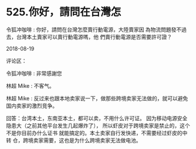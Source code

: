 # 525.你好，請問在台灣怎

令狐冲咖啡 : 你好，請問在台灣怎麼賣行動電源，大陸賣家因 為物流問題發不過去，台灣本土賣家可以賣行動電源嗎，他 們賣行動電源是否需要許可證？

2018-08-19

评论区：

令狐冲咖啡 : 非常感謝您

林超 Mike : 不客气。

林超 Mike : 反过来也跟本地卖家说一下，做那些跨境卖家无法做的，就可以避免国内卖家的激烈竞争。

回答：台湾本土，东南亚本土，都可以卖，不用什么许可证。 因为移动电源安全隐患大（之前其他平台发生几起爆炸了）， 所以虾皮对于跨境卖家是禁止的，这个不是你目前办什么证书 就能搞定的。本土卖家自行发快递，不需要经过虾皮的中转 仓，跨境卖家需要，这也是为什么跨境卖家无法做电池。